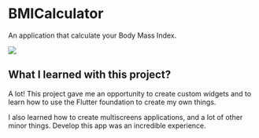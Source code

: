 # BMICalculator

An application that calculate your Body Mass Index.

<p>
    <img src="https://i.imgur.com/ZiwQpSh.png">

## What I learned with this project?

A lot! This project gave me an opportunity to create custom widgets and to learn how to use the Flutter foundation to create my own things.

I also learned how to create multiscreens applications, and a lot of other minor things. Develop this app was an incredible experience.
